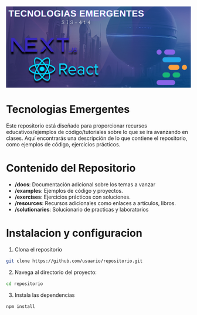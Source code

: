 ![Bg repo](assets/TECNOLOGIAS%20EMERGENTES%20(1).png)

# Tecnologias Emergentes

Este repositorio está diseñado para proporcionar recursos educativos/ejemplos de código/tutoriales sobre lo que se ira avanzando en clases. Aquí encontrarás una descripción de lo que contiene el repositorio, como ejemplos de código, ejercicios prácticos.

# Contenido del Repositorio

* **/docs**: Documentación adicional sobre los temas a vanzar
* **/examples**: Ejemplos de código y proyectos.
* **/exercises**: Ejercicios prácticos con soluciones.
* **/resources**: Recursos adicionales como enlaces a artículos, libros.
* **/solutionaries**: Solucionario de practicas y laboratorios

# Instalacion y configuracion

1. Clona el repositorio
```bash
git clone https://github.com/usuario/repositorio.git
```

2. Navega al directorio del proyecto:
```bash
cd repositorio
```

3. Instala las dependencias
```bash
npm install
```